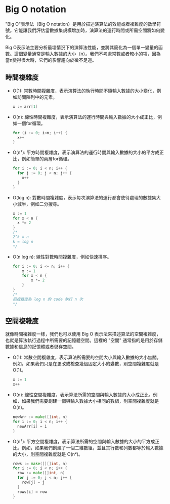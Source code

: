 # Big O notation

"Big O"表示法（Big O notation）是用於描述演算法的效能或者複雜度的數學符號。它能讓我們評估當數據集規模增加時，演算法的運行時間或所需空間將如何變化。

Big O表示法主要分析最壞情況下的演算法性能，並將其簡化為一個單一變量的函數。這個變量通常是輸入數據的大小（n）。我們不考慮常數或者較小的項，因為當n變得很大時，它們的影響趨向於微不足道。

## 時間複雜度

- O(1): 常數時間複雜度，表示演算法的執行時間不隨輸入數據的大小變化，例如訪問陣列中的元素。

    ```go
    x := arr[1]
    ```

- O(n): 線性時間複雜度，表示演算法的運行時間與輸入數據的大小成正比，例如一個for循環。

    ```go
    for (i := 0; i<n; i++) {
      x++
    }
    ```

- O(n²): 平方時間複雜度，表示演算法的運行時間與輸入數據的大小的平方成正比，例如簡單的兩層for循環。

    ```go
    for i := 0; i < n; i++ {
      for j := 0; j < n; j++ {
        x++
      }
    }
    ```

- O(log n): 對數時間複雜度，表示每次演算法的運行都會使待處理的數據集大小減半，例如二分搜尋。

    ```go
    x := 1
    for x < n {
      x *= 2
    }
    /*
    2^k = n
    k = log n
    */
    ```

- O(n log n): 線性對數時間複雜度，例如快速排序。

    ```go
    for i := 0; i <= n; i++ {
        x := 1
        for x < n {
            x *= 2
        }
    }
    /*
    把複雜度為 log n 的 code 執行 n 次
    */
    ```


## 空間複雜度


就像時間複雜度一樣，我們也可以使用 Big O 表示法來描述算法的空間複雜度，也就是算法執行過程中所需要的記憶體空間。這裡的 "空間" 通常指的是用於存儲數據和信息的記憶體或者儲存空間。


- O(1): 常數空間複雜度，表示算法所需要的空間大小與輸入數據的大小無關。例如，如果我們只是在更改或檢查幾個固定大小的變數，則空間複雜度就是 O(1)。

    ```go
    x := 1
    x++
    ```

- O(n): 線性空間複雜度，表示算法所需的空間與輸入數據的大小成正比。例如，如果我們需要創建一個與輸入數據大小相同的數組，則空間複雜度就是 O(n)。

    ```go
    newArr := make([]int, n)
    for i := 0; i < n; i++ {
      newArr[i] = i
    }
    ```

- O(n²): 平方空間複雜度，表示算法所需的空間與輸入數據的大小的平方成正比。例如，如果我們創建了一個二維數組，並且其行數和列數都等於輸入數據的大小，則空間複雜度就是 O(n²)。

    ```go
    rows := make([][]int, n)
    for i := 0; i < n; i++ {
      row := make([]int, n)
      for j := 0; j < n; j++ {
        row[j] = j
      }
      rows[i] = row
    }
    ```

